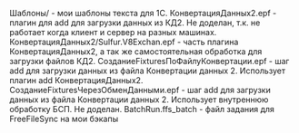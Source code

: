 ﻿
Шаблоны/ - мои шаблоны текста для 1С.
КонвертацияДанных2.epf - плагин для add для загрузки данных из КД2. Не доделан, т.к. не работает когда клиент и сервер на разных машинах.
КонвертацияДанных2/Sulfur.V8Exchan.epf - часть плагина КонвертацияДанных2, а так же самостоятельная обработка для загрузки файлов КД2.
СозданиеFixturesПоФайлуКонвертации.epf - шаг add для загрузки данных из файла Конвертации данных 2. Использует плагин add КонвертацияДанных2.
СозданиеFixturesЧерезОбменДанными.epf - шаг add для загрузки данных из файла Конвертации данных 2. Использует внутреннюю обработку БСП. Не доделан.
BatchRun.ffs_batch - файл задания для FreeFileSync на мои бэкапы